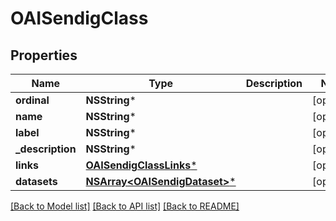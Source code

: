 # OAISendigClass

## Properties
Name | Type | Description | Notes
------------ | ------------- | ------------- | -------------
**ordinal** | **NSString*** |  | [optional] 
**name** | **NSString*** |  | [optional] 
**label** | **NSString*** |  | [optional] 
**_description** | **NSString*** |  | [optional] 
**links** | [**OAISendigClassLinks***](OAISendigClassLinks.md) |  | [optional] 
**datasets** | [**NSArray&lt;OAISendigDataset&gt;***](OAISendigDataset.md) |  | [optional] 

[[Back to Model list]](../README.md#documentation-for-models) [[Back to API list]](../README.md#documentation-for-api-endpoints) [[Back to README]](../README.md)



